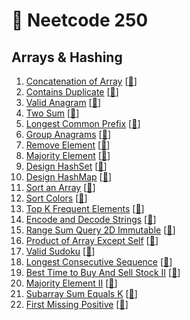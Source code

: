 🚀 Neetcode 250
===============


Arrays & Hashing
----------------

1. [Concatenation of Array](https://leetcode.com/problems/concatenation-of-array/) [[🚀](https://neetcode.io/problems/concatenation-of-array?list=neetcode250)]
2. [Contains Duplicate](https://leetcode.com/problems/contains-duplicate/) [[🚀](https://neetcode.io/problems/duplicate-integer?list=neetcode250)]
3. [Valid Anagram](https://leetcode.com/problems/valid-anagram/) [[🚀](https://neetcode.io/problems/is-anagram?list=neetcode250)]
4. [Two Sum](https://leetcode.com/problems/two-sum/) [[🚀](https://neetcode.io/problems/two-integer-sum?list=neetcode250)]
5. [Longest Common Prefix](https://leetcode.com/problems/longest-common-prefix/) [[🚀](https://neetcode.io/problems/longest-common-prefix?list=neetcode250)]
6. [Group Anagrams](https://leetcode.com/problems/group-anagrams/) [[🚀](https://neetcode.io/problems/anagram-groups?list=neetcode250)]
7. [Remove Element](https://leetcode.com/problems/remove-element/) [[🚀](https://neetcode.io/problems/remove-element?list=neetcode250)]
8. [Majority Element](https://leetcode.com/problems/majority-element/) [[🚀](https://neetcode.io/problems/majority-element?list=neetcode250)]
9. [Design HashSet](https://leetcode.com/problems/design-hashset/) [[🚀](https://neetcode.io/problems/design-hashset?list=neetcode250)]
10. [Design HashMap](https://leetcode.com/problems/design-hashmap/) [[🚀](https://neetcode.io/problems/design-hashmap?list=neetcode250)]
11. [Sort an Array](https://leetcode.com/problems/sort-an-array/) [[🚀](https://neetcode.io/problems/sort-an-array?list=neetcode250)]
12. [Sort Colors](https://leetcode.com/problems/sort-colors/) [[🚀](https://neetcode.io/problems/sort-colors?list=neetcode250)]
13. [Top K Frequent Elements](https://leetcode.com/problems/top-k-frequent-elements/) [[🚀](https://neetcode.io/problems/top-k-elements-in-list?list=neetcode250)]
14. [Encode and Decode Strings](https://leetcode.com/problems/encode-and-decode-strings/) [[🚀](https://neetcode.io/problems/string-encode-and-decode?list=neetcode250)]
15. [Range Sum Query 2D Immutable](https://leetcode.com/problems/range-sum-query-2d-immutable/) [[🚀](https://neetcode.io/problems/range-sum-query-2d-immutable?list=neetcode250)]
16. [Product of Array Except Self](https://leetcode.com/problems/product-of-array-except-self/) [[🚀](https://neetcode.io/problems/products-of-array-discluding-self?list=neetcode250)]
17. [Valid Sudoku](https://leetcode.com/problems/valid-sudoku/) [[🚀](https://neetcode.io/problems/valid-sudoku?list=neetcode250)]
18. [Longest Consecutive Sequence](https://leetcode.com/problems/longest-consecutive-sequence/) [[🚀](https://neetcode.io/problems/longest-consecutive-sequence?list=neetcode250)]
19. [Best Time to Buy And Sell Stock II](https://leetcode.com/problems/best-time-to-buy-and-sell-stock-ii/) [[🚀](https://neetcode.io/problems/best-time-to-buy-and-sell-stock-ii?list=neetcode250)]
20. [Majority Element II](https://leetcode.com/problems/majority-element-ii) [[🚀](https://neetcode.io/problems/majority-element-ii?list=neetcode250)]
21. [Subarray Sum Equals K](https://leetcode.com/problems/subarray-sum-equals-k/) [[🚀](https://neetcode.io/problems/subarray-sum-equals-k?list=neetcode250)]
22. [First Missing Positive](https://leetcode.com/problems/first-missing-positive/) [[🚀](https://neetcode.io/problems/first-missing-positive?list=neetcode250)]
